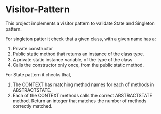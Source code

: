 # Visitor-Pattern

This project implements a visitor pattern to validate State and Singleton pattern.

For singleton patter it check that a given class, with a given name has a:
1. Private constructor
2. Public static method that returns an instance of the class type.
3. A private static instance variable, of the type of the class
4. Calls the constructor only once, from the public static method.

For State pattern it checks that, 
1. The CONTEXT has matching method names for each of methods in ABSTRACTSTATE.
2. Each of the CONTEXT methods calls the correct ABSTRACTSTATE method. Return an integer that matches the number of methods correctly matched.
